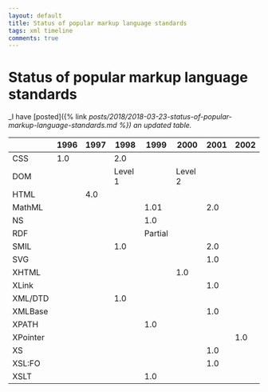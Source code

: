 ```yaml
---
layout: default
title: Status of popular markup language standards
tags: xml timeline
comments: true
---
```

# Status of popular markup language standards

_I have [posted]({% link _posts/2018/2018-03-23-status-of-popular-markup-language-standards.md %}) an updated table._

|          | 1996 | 1997 |  1998   |  1999   |  2000   | 2001 | 2002 |
| -------- | ---- | ---- | ------- | ------- | ------- | ---- | ---- |
| CSS      | 1.0  |      | 2.0     |         |         |      |      |
| DOM      |      |      | Level 1 |         | Level 2 |      |      |
| HTML     |      | 4.0  |         |         |         |      |      |
| MathML   |      |      |         | 1.01    |         | 2.0  |      |
| NS       |      |      |         | 1.0     |         |      |      |
| RDF      |      |      |         | Partial |         |      |      |
| SMIL     |      |      | 1.0     |         |         | 2.0  |      |
| SVG      |      |      |         |         |         | 1.0  |      |
| XHTML    |      |      |         |         | 1.0     |      |      |
| XLink    |      |      |         |         |         | 1.0  |      |
| XML/DTD  |      |      | 1.0     |         |         |      |      |
| XMLBase  |      |      |         |         |         | 1.0  |      |
| XPATH    |      |      |         | 1.0     |         |      |      |
| XPointer |      |      |         |         |         |      | 1.0  |
| XS       |      |      |         |         |         | 1.0  |      |
| XSL:FO   |      |      |         |         |         | 1.0  |      |
| XSLT     |      |      |         | 1.0     |         |      |      |
